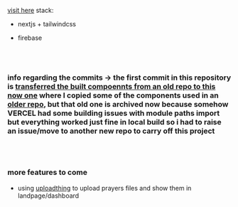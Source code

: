 [visit here](https://ramadanhabitstracker.vercel.app/)
stack:
- nextjs + tailwindcss
+ firebase
<br/>
<br/>

### info regarding the commits -> the first commit in this repository is [transferred the built compoennts from an old repo to this now one](https://github.com/Ebrahim-Ramadan/ramadanhabitstracker/commit/78b8fdcb5ec26c82eb4347546377a27ee2184a49) where I copied some of the components used in an [older repo](https://github.com/Ebrahim-Ramadan/ramadanhabitstracking), but that old one is archived now because somehow <b>VERCEL</b> had some building issues with module paths import but everything worked just fine in local build so i had to raise an issue/move to another new repo to carry off this project
<br/>
<br/>

### more features to come
- using [uploadthing](https://uploadthing.com/) to upload prayers files and show them in landpage/dashboard
